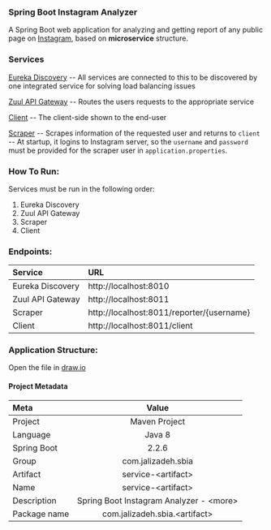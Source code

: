 ### Spring Boot Instagram Analyzer

A Spring Boot web application for analyzing and getting report of any public page on [Instagram](https://instagram.com/), based on **microservice** structure.


### Services

[Eureka Discovery]()
-- All services are connected to this to be discovered by one integrated service for solving load balancing issues

[Zuul API Gateway]()
-- Routes the users requests to the appropriate service

[Client]()
-- The client-side shown to the end-user

[Scraper]()
-- Scrapes information of the requested user and returns to `client`
-- At startup, it logins to Instagram server, so the `username` and `password` must be provided for the scraper user in `application.properties`.


### How To Run:

Services must be run in the following order:
1. Eureka Discovery
2. Zuul API Gateway
3. Scraper
4. Client


### Endpoints:

|  Service | URL  |
| :------------ | :------------ |
| Eureka Discovery | http://localhost:8010  |
| Zuul API Gateway  | http://localhost:8011  |
| Scraper |  http://localhost:8011/reporter/{username}  |
| Client  | http://localhost:8011/client  |


### Application Structure:

Open the file in [draw.io](https://app.diagrams.net/)


#### Project Metadata

| Meta  |  Value |
| :------------ | :------------: |
| Project | Maven Project |
| Language | Java 8 |
| Spring Boot | 2.2.6 |
| Group | com.jalizadeh.sbia |
| Artifact | service-&lt;artifact&gt; |
| Name | service-&lt;artifact&gt; |
| Description | Spring Boot Instagram Analyzer - &lt;more&gt; |
| Package name | com.jalizadeh.sbia.&lt;artifact&gt; |